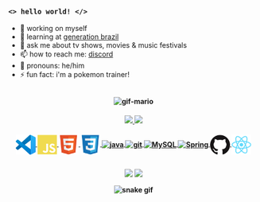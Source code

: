 ### `<> hello world! </>`

- 🔭 working on myself
- 🌱 learning at [generation brazil](https://brazil.generation.org/) 
- 💬 ask me about tv shows, movies & music festivals
- 📫 how to reach me: [discord](https://discord.com/users/912707020703027282)
- 🌈 pronouns: he/him
- ⚡ fun fact: i'm a pokemon trainer!

##
<h4 align="center">
<img align="center"  height="350" alt="gif-mario" src="https://user-images.githubusercontent.com/95730548/146482008-1b2bd5ce-a7ee-41ab-bddd-d084768cbc10.gif">

 
<h4 align="center">
  <a href="https://github.com/viniciusaislan">
  <img height="120em" src="https://github-readme-stats.vercel.app/api?username=viniciusaislan&show_icons=true&theme=radical&include_all_commits=true&count_private=true"/>
  <img height="120em" src="https://github-readme-stats.vercel.app/api/top-langs/?username=viniciusaislan&layout=compact&langs_count=7&theme=radical"/> </h4>
 
 
  
 
 <h4 align="center">
  <img align="center" alt="VScode" height="40px" src="https://raw.githubusercontent.com/github/explore/80688e429a7d4ef2fca1e82350fe8e3517d3494d/topics/visual-studio-code/visual-studio-code.png" />
  <img align="center" alt="May-Js" height="40"  src="https://raw.githubusercontent.com/devicons/devicon/master/icons/javascript/javascript-plain.svg">
  <img align="center" alt="May-HTML" height="40"  src="https://raw.githubusercontent.com/devicons/devicon/master/icons/html5/html5-original.svg">
  <img align="center" alt="May-CSS" height="40"  src="https://raw.githubusercontent.com/devicons/devicon/master/icons/css3/css3-original.svg">
  <img align="center" alt="java" height="40" src="https://cdn-icons-png.flaticon.com/512/226/226777.png" /> 
  <img align="center" alt="git" height="40" src="https://www.vectorlogo.zone/logos/git-scm/git-scm-icon.svg" /> 
  <img align="center" alt="MySQL" height="40px" src="https://cdn-icons-png.flaticon.com/512/528/528260.png" />
  <img align="center" alt="Spring" height="40px" src="https://www.vectorlogo.zone/logos/springio/springio-icon.svg"/> 
  <img align="center" alt="GitHub" height="40px" src="https://raw.githubusercontent.com/github/explore/78df643247d429f6cc873026c0622819ad797942/topics/github/github.png"/>
  <img align="center" alt="React" height="40px" src="https://raw.githubusercontent.com/devicons/devicon/master/icons/react/react-original.svg">
 

  
  
##
 
 <h4 align="center">
  <a href = "mailto:viniaislan@gmail.com"><img src="https://img.shields.io/badge/-Gmail-%23333?style=for-the-badge&logo=gmail&logoColor=white" target="_blank"></a>
<a href="https://www.linkedin.com/in/viniciusaislan/" target="_blank"><img src="https://img.shields.io/badge/-LinkedIn-%230077B5?style=for-the-badge&logo=linkedin&logoColor=white" target="_blank"></a>
 
   
![snake gif](https://github.com/viniciusaislan/viniciusaislan/blob/output/github-contribution-grid-snake.svg)
